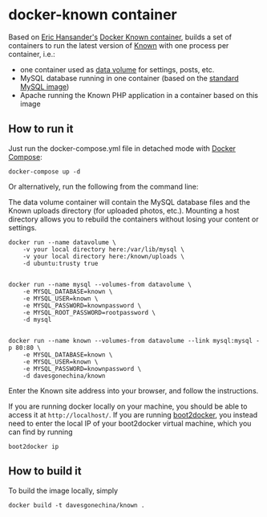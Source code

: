 docker-known container
============

Based on [Eric Hansander's](https://github.com/ehdr) [Docker Known container](https://registry.hub.docker.com/u/ehdr/known/), builds a set of containers to run the latest version of [Known](https://withknown.com/) with one process per container, i.e.:

- one container used as [data volume](http://docs.docker.com/userguide/dockervolumes/) for settings, posts, etc.
- MySQL database running in one container (based on the [standard MySQL image](https://github.com/docker-library/mysql))
- Apache running the Known PHP application in a container based on this image

How to run it
-------------
Just run the docker-compose.yml file in detached mode with [Docker Compose](https://docs.docker.com/compose/):

    docker-compose up -d

Or alternatively, run the following from the command line:

The data volume container will contain the MySQL database files and the Known
uploads directory (for uploaded photos, etc.). Mounting a host directory allows you to rebuild the containers without losing your content or settings.

    docker run --name datavolume \
        -v your local directory here:/var/lib/mysql \
        -v your local directory here:/known/uploads \
        -d ubuntu:trusty true


    docker run --name mysql --volumes-from datavolume \
        -e MYSQL_DATABASE=known \
        -e MYSQL_USER=known \
        -e MYSQL_PASSWORD=knownpassword \
        -e MYSQL_ROOT_PASSWORD=rootpassword \
        -d mysql


    docker run --name known --volumes-from datavolume --link mysql:mysql -p 80:80 \
        -e MYSQL_DATABASE=known \
        -e MYSQL_USER=known \
        -e MYSQL_PASSWORD=knownpassword \
        -d davesgonechina/known

Enter the Known site address into your browser, and follow the instructions.

If you are running docker locally on your machine, you should be able to
access it at `http://localhost/`.  If you are running [boot2docker](http://boot2docker.io/), you
instead need to enter the local IP of your boot2docker virtual machine, which
you can find by running

    boot2docker ip

How to build it
---------------
To build the image locally, simply

    docker build -t davesgonechina/known .
